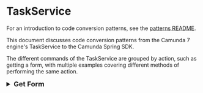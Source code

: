 # TaskService

For an introduction to code conversion patterns, see the [patterns README](../README.md).

This document discusses code conversion patterns from the Camunda 7 engine's TaskService to the Camunda Spring SDK.

The different commands of the TaskService are grouped by action, such as getting a form, with multiple examples covering different methods of performing the same action.

<details>

<summary>Get Form</summary>

<details>

<summary class="level-2-summary">tbd</summary>

#### tbd (Camunda 7)

```java
tbd
```

#### Diff View between Camunda 7 and Camunda 8

```diff
tbd
```

#### Start Process Instance by Process Identifier (Camunda 8)

```java
tbd
```

</details>

</details>

<style>

.level-2-summary {
    font-size: medium;
    font-weight: 500;
    text-indent: 2rem;
}

summary {
    font-size: large;
    font-weight: 700;
}

</style>
